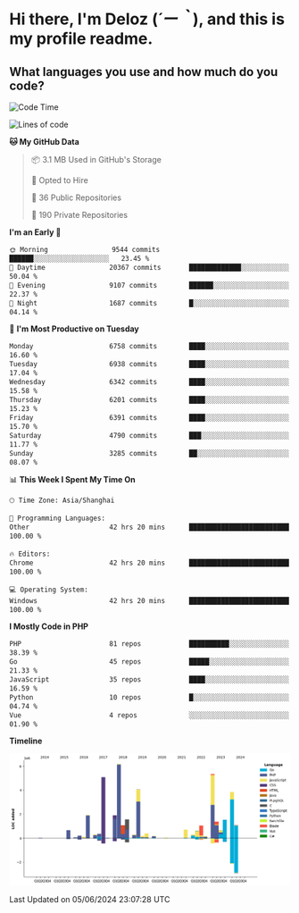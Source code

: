 # **Hi there, I'm Deloz (*´ー｀*), and this is my profile readme.**

## **What languages you use and how much do you code?**

<!--START_SECTION:waka-->
![Code Time](http://img.shields.io/badge/Code%20Time-4%2C129%20hrs%2029%20mins-blue)

![Lines of code](https://img.shields.io/badge/From%20Hello%20World%20I%27ve%20Written-41.1%20million%20lines%20of%20code-blue)

**🐱 My GitHub Data** 

> 📦 3.1 MB Used in GitHub's Storage 
 > 
> 💼 Opted to Hire
 > 
> 📜 36 Public Repositories 
 > 
> 🔑 190 Private Repositories 
 > 
**I'm an Early 🐤** 

```text
🌞 Morning                9544 commits        ██████░░░░░░░░░░░░░░░░░░░   23.45 % 
🌆 Daytime                20367 commits       █████████████░░░░░░░░░░░░   50.04 % 
🌃 Evening                9107 commits        ██████░░░░░░░░░░░░░░░░░░░   22.37 % 
🌙 Night                  1687 commits        █░░░░░░░░░░░░░░░░░░░░░░░░   04.14 % 
```
📅 **I'm Most Productive on Tuesday** 

```text
Monday                   6758 commits        ████░░░░░░░░░░░░░░░░░░░░░   16.60 % 
Tuesday                  6938 commits        ████░░░░░░░░░░░░░░░░░░░░░   17.04 % 
Wednesday                6342 commits        ████░░░░░░░░░░░░░░░░░░░░░   15.58 % 
Thursday                 6201 commits        ████░░░░░░░░░░░░░░░░░░░░░   15.23 % 
Friday                   6391 commits        ████░░░░░░░░░░░░░░░░░░░░░   15.70 % 
Saturday                 4790 commits        ███░░░░░░░░░░░░░░░░░░░░░░   11.77 % 
Sunday                   3285 commits        ██░░░░░░░░░░░░░░░░░░░░░░░   08.07 % 
```


📊 **This Week I Spent My Time On** 

```text
🕑︎ Time Zone: Asia/Shanghai

💬 Programming Languages: 
Other                    42 hrs 20 mins      █████████████████████████   100.00 % 

🔥 Editors: 
Chrome                   42 hrs 20 mins      █████████████████████████   100.00 % 

💻 Operating System: 
Windows                  42 hrs 20 mins      █████████████████████████   100.00 % 
```

**I Mostly Code in PHP** 

```text
PHP                      81 repos            ██████████░░░░░░░░░░░░░░░   38.39 % 
Go                       45 repos            █████░░░░░░░░░░░░░░░░░░░░   21.33 % 
JavaScript               35 repos            ████░░░░░░░░░░░░░░░░░░░░░   16.59 % 
Python                   10 repos            █░░░░░░░░░░░░░░░░░░░░░░░░   04.74 % 
Vue                      4 repos             ░░░░░░░░░░░░░░░░░░░░░░░░░   01.90 % 
```



**Timeline**

![Lines of Code chart](https://raw.githubusercontent.com/deloz/deloz/main/assets/bar_graph.png)


 Last Updated on 05/06/2024 23:07:28 UTC
<!--END_SECTION:waka-->
